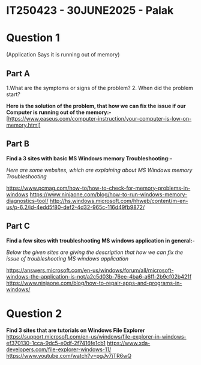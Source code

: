 # IT250423 - 30JUNE2025 -  Palak

# Question 1

(Application Says it is running out of memory)

## Part A
1.What are the symptoms or signs of the problem?
2. When did the problem start?

**Here is the solution of the problem, that how we can fix the issue if our Computer is running out of the memory:-**
[https://www.easeus.com/computer-instruction/your-computer-is-low-on-memory.html]


## Part B
**Find a  3 sites with basic MS Windows memory Troubleshooting:-**

*Here are some websites, which are explaining about MS Windows memory Troubleshooting*

https://www.pcmag.com/how-to/how-to-check-for-memory-problems-in-windows
https://www.ninjaone.com/blog/how-to-run-windows-memory-diagnostics-tool/
http://hs.windows.microsoft.com/hhweb/content/m-en-us/p-6.2/id-4edd5f80-def2-4d32-965c-116d49fb9872/


## Part C
**Find a few sites with troubleshooting MS windows application in general:-**

*Below the given sites are giving the description that how we can fix the issue of troubleshooting MS windows application*

https://answers.microsoft.com/en-us/windows/forum/all/microsoft-windows-the-application-is-not/a2c5d03b-76ee-4ba6-a6ff-2b9cf02b421f
https://www.ninjaone.com/blog/how-to-repair-apps-and-programs-in-windows/


# Question 2

**Find 3 sites that are tutorials on Windows File Explorer**
https://support.microsoft.com/en-us/windows/file-explorer-in-windows-ef370130-1cca-9dc5-e0df-2f7416fe1cb1
https://www.xda-developers.com/file-explorer-windows-11/
https://www.youtube.com/watch?v=pgJv7jTR6wQ








